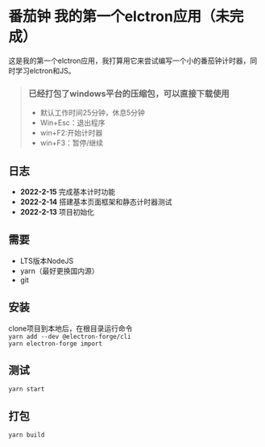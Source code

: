 # 番茄钟 我的第一个elctron应用（未完成）

这是我的第一个elctron应用，我打算用它来尝试编写一个小的番茄钟计时器，同时学习elctron和JS。



>### 已经打包了windows平台的压缩包，可以直接下载使用
>- 默认工作时间25分钟，休息5分钟
>- Win+Esc：退出程序
>- win+F2:开始计时器
>- win+F3：暂停/继续


## 日志
- **2022-2-15** 完成基本计时功能<br>
- **2022-2-14** 搭建基本页面框架和静态计时器测试<br>
- **2022-2-13** 项目初始化<br> 
## 需要

- LTS版本NodeJS
- yarn（最好更换国内源）
- git

## 安装

clone项目到本地后，在根目录运行命令<br>
`yarn add --dev @electron-forge/cli`<br>
`yarn electron-forge import`<br>

## 测试

`yarn start`

## 打包

`yarn build`
